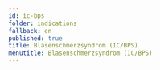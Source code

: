 ```yaml
---
id: ic-bps
folder: indications
fallback: en
published: true
title: Blasenschmerzsyndrom (IC/BPS)
menutitle: Blasenschmerzsyndrom (IC/BPS)
---
```

